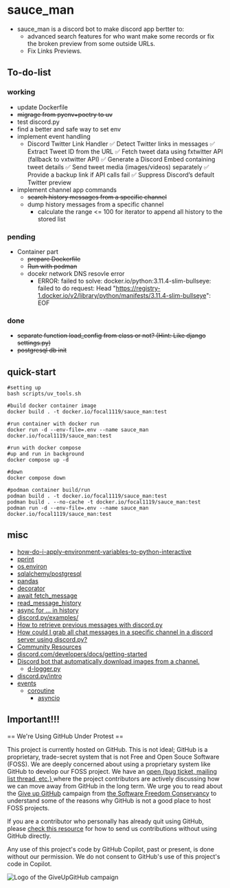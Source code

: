 # sauce_man

* sauce_man is a discord bot to make discord app bertter to:
    * advanced search features for who want make some records or fix the broken preview from some outside URLs.
    * Fix Links Previews.

## To-do-list

### working

* update Dockerfile
* ~~migrage from pyenv+poetry to uv~~
* test discord.py
* find a better and safe way to set env
* implement event handling
    * Discord Twitter Link Handler
        ✅ Detect Twitter links in messages
        ✅ Extract Tweet ID from the URL
        ✅ Fetch tweet data using fxtwitter API (fallback to vxtwitter API)
        ✅ Generate a Discord Embed containing tweet details
        ✅ Send tweet media (images/videos) separately
        ✅ Provide a backup link if API calls fail
        ✅ Suppress Discord’s default Twitter preview    
* implement channel app commands
    * ~~search history messages from a specific channel~~
    * dump history messages from a specific channel
        * calculate the range <= 100 for iterator to append all history to the stored list

### pending

* Container part
    * ~~prepare Dockerfile~~
    * ~~Run with podman~~
    * docekr network DNS resovle error
        * ERROR: failed to solve: docker.io/python:3.11.4-slim-bullseye: failed to do request: Head "https://registry-1.docker.io/v2/library/python/manifests/3.11.4-slim-bullseye": EOF

### done

* ~~separate function load_config from class or not? (Hint: Like django settings.py)~~
* ~~postgresql db init~~

## quick-start

```shell
#setting up 
bash scripts/uv_tools.sh

#build docker container image
docker build . -t docker.io/focal1119/sauce_man:test

#run container with docker run
docker run -d --env-file=.env --name sauce_man docker.io/focal1119/sauce_man:test

#run with docker compose
#up and run in background
docker compose up -d

#down
docker compose down

#podman container build/run
podman build . -t docker.io/focal1119/sauce_man:test
podman build . --no-cache -t docker.io/focal1119/sauce_man:test
podman run -d --env-file=.env --name sauce_man docker.io/focal1119/sauce_man:test
```

## misc

* [how-do-i-apply-environment-variables-to-python-interactive](https://stackoverflow.com/questions/73858371/how-do-i-apply-environment-variables-to-python-interactive)
* [pprint](https://docs.python.org/3.11/library/pprint.html)
* [os.environ](https://docs.python.org/3/library/os.html#os.environ)
* [sqlalchemy/postgresql](https://docs.sqlalchemy.org/en/20/dialects/postgresql.html)
* [pandas](https://pandas.pydata.org/)
* [decorator](https://docs.python.org/3/glossary.html#term-decorator)
* [await fetch_message](https://discordpy.readthedocs.io/en/latest/api.html#discord.TextChannel.fetch_message)
* [read_message_history](https://discordpy.readthedocs.io/en/latest/api.html?highlight=history#discord.Permissions.read_message_history)
* [async for ... in history](https://discordpy.readthedocs.io/en/latest/api.html?highlight=history#discord.User.history)
* [discord.py/examples/](https://github.com/Rapptz/discord.py/tree/master/examples)
* [How to retrieve previous messages with discord.py](https://stackoverflow.com/questions/64995479/how-to-retrieve-previous-messages-with-discord-py)
* [How could I grab all chat messages in a specific channel in a discord server using discord.py?](https://stackoverflow.com/questions/64211658/how-could-i-grab-all-chat-messages-in-a-specific-channel-in-a-discord-server-usi)
* [Community Resources](https://discord.com/developers/docs/topics/community-resources#community-resources)
* [discord.com/developers/docs/getting-started](https://discord.com/developers/docs/getting-started)
* [Discord bot that automatically download images from a channel.](https://www.reddit.com/r/Discord_Bots/comments/pdz8kp/discord_bot_that_automatically_download_images/)
    * [d-logger.py](https://github.com/therealOri/d-logger/blob/main/d-logger.py)
* [discord.py/intro](https://discordpy.readthedocs.io/en/latest/intro.html)
* [events](https://discordpy.readthedocs.io/en/latest/api.html#event-reference)
    * [coroutine](https://docs.python.org/3/library/asyncio-task.html#coroutine)
        * [asyncio](https://docs.python.org/3.8/library/asyncio.html)

## Important!!!

== We're Using GitHub Under Protest ==

This project is currently hosted on GitHub.  This is not ideal; GitHub is a
proprietary, trade-secret system that is not Free and Open Souce Software
(FOSS).  We are deeply concerned about using a proprietary system like GitHub
to develop our FOSS project.  We have an
[open {bug ticket, mailing list thread, etc.} ](INSERT_LINK) where the
project contributors are actively discussing how we can move away from GitHub
in the long term.  We urge you to read about the
[Give up GitHub](https://GiveUpGitHub.org) campaign from
[the Software Freedom Conservancy](https://sfconservancy.org) to understand
some of the reasons why GitHub is not a good place to host FOSS projects.

If you are a contributor who personally has already quit using GitHub, please
[check this resource](INSERT_LINK) for how to send us contributions without
using GitHub directly.

Any use of this project's code by GitHub Copilot, past or present, is done
without our permission.  We do not consent to GitHub's use of this project's
code in Copilot.

![Logo of the GiveUpGitHub campaign](https://sfconservancy.org/img/GiveUpGitHub.png)
